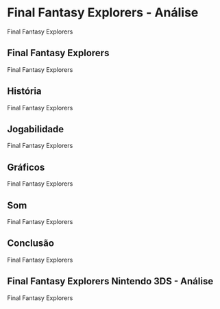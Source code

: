 ---
---

# Final Fantasy Explorers - Análise

Final Fantasy Explorers

## Final Fantasy Explorers

Final Fantasy Explorers

## História

Final Fantasy Explorers

## Jogabilidade

Final Fantasy Explorers

## Gráficos

Final Fantasy Explorers

## Som

Final Fantasy Explorers

## Conclusão

Final Fantasy Explorers

## Final Fantasy Explorers Nintendo 3DS - Análise

Final Fantasy Explorers
